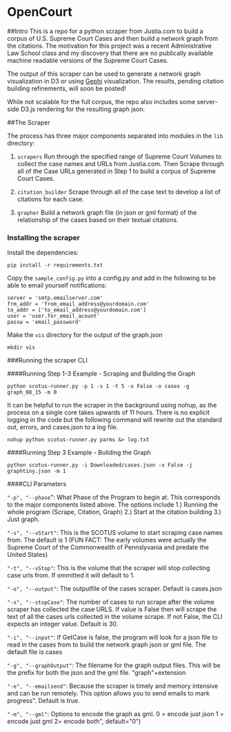 # OpenCourt

##Intro
This is a repo for a python scraper from Justia.com to build a corpus of U.S. Supreme Court Cases and then build a network graph from the citations. The motivation for this project was a recent Administrative Law School class and my discovery that there are no publically available machine readable versions of the Supreme Court Cases.

The output of this scraper can be used to generate a network graph visualization in D3 or using [Gephi](http://gephi.github.io/) visualization. The results, pending citation building refinements, will soon be posted!

While not scalable for the full corpus, the repo also includes some server-side D3.js rendering for the resulting graph json.

##The Scraper

The process has three major components separated into modules in the `lib` directory:

1. `scrapers` Run through the specified range of Supreme Court Volumes to collect the case names and URLs from Justia.com. Then Scrape through all of the Case URLs generated in Step 1 to build a corpus of Supreme Court Cases.

2. `citation_builder` Scrape through all of the case text to develop a list of citations for each case.

3. `grapher` Build a network graph file (in json or gml format) of the relationship of the cases based on their textual citations.

### Installing the scraper

Install the dependencies:

    pip install -r requirements.txt

Copy the `sample_config.py` into a config.py and add in the following to be able to email yourself notifications:

    server = 'smtp.emailserver.com'
    frm_addr = 'from_email_address@yourdomain.com'
    to_addr = ['to_email_address@yourdomain.com']
    user = 'user.for_email_acount'
    passw = 'email_password'

Make the `vis` directory for the output of the graph.json

    mkdir vis

###Running the scraper CLI

####Running Step 1-3 Example - Scraping and Building the Graph

    python scotus-runner.py -p 1 -s 1 -t 5 -x False -o cases -g graph_08_15 -m 0

It can be helpful to run the scraper in the background using nohup, as the process on a single core takes upwards of 11 hours. There is no explicit logging in the code but the following command will rewrite out the standard out, errors, and cases.json to a log file.

    nohup python scotus-runner.py parms &> log.txt

####Running Step 3 Example - Building the Graph

    python scotus-runner.py -i Downloaded/cases.json -x False -j graphtiny.json -m 1

####CLI Parameters

`"-p", "--phase`": What Phase of the Program to begin at. This corresponds to the major components listed above. The options include 1.) Running the whole program (Scrape, Citation, Graph) 2.) Start at the citation building 3.) Just graph.

`"-s", "--vStart"`: This is the SCOTUS volume to start scraping case names from. The default is 1 (FUN FACT: The early volumes were actually the Supreme Court of the Commonwealth of Pennslyvania and predate the United States)


`"-t", "--vStop"`: This is the volume that the scraper will stop collecting case urls from. If ommitted it will default to 1.

`"-o", "--output"`: The outputfile of the cases scraper. Default is cases.json

`"-x", "--stopCase"`: The number of cases to run scrape after the volume scraper has collected the case URLS. If value is False then will scrape the text of all the cases urls collected in the volume scrape. If not False, the CLI expects an integer value. Default is 30.

`"-i", "--input"`: If GetCase is false, the program will look for a json file to read in the cases from to build the network graph json or gml file. The default file is cases

`"-g", "--graphOutput"`: The filename for the graph output files. This will be the prefix for both the json and the gml file. "graph"+extension

`"-e", "--emailsend"`: Because the scraper is timely and memory intensive and can be run remotely. This option allows you to send emails to mark progress". Default is true.

`"-m", "--gml"`: Options to encode the graph as gml. 0 = encode just json 1 = encode just gml 2= encode both", default="0")
      
